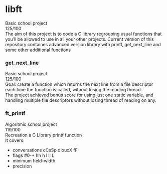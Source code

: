 # libft
Basic school project  
125/100  
The aim of this project is to code a C library regrouping usual functions that you’ll be allowed to use in all your other projects.
Current version of this repository containes advanced version library with printf, get_next_line and some other additional functions  
### get_next_line
Basic school project  
125/100  
Goal: create a function which returns the next line from a file descriptor each time the function is called, without losing the reading thread.  
The project achieved bonus score for using just one static variable, and handling multiple file descriptors without losing thread of reading on any.  
### ft_printf
Algoritmic school project  
119/100  
Recreation a C Library printf function  
It covers:  
- conversations cCsSp diouxX fF
- flags #0-+ hh h l ll L
- minimum field-width
- precision
